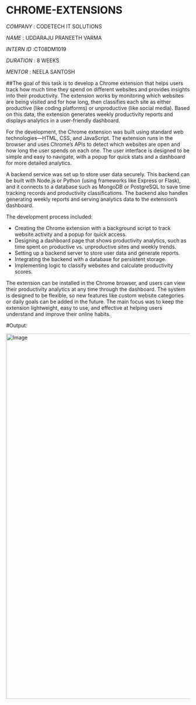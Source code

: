 # CHROME-EXTENSIONS

*COMPANY* : CODETECH IT SOLUTIONS

*NAME* : UDDARAJU PRANEETH VARMA

*INTERN ID* :CT08DM1019

*DURATION* : 8 WEEKS

*MENTOR* : NEELA SANTOSH

##The goal of this task is to develop a Chrome extension that helps users track how much time they spend on different websites and provides insights into their productivity. The extension works by monitoring which websites are being visited and for how long, then classifies each site as either productive (like coding platforms) or unproductive (like social media). Based on this data, the extension generates weekly productivity reports and displays analytics in a user-friendly dashboard.

For the development, the Chrome extension was built using standard web technologies—HTML, CSS, and JavaScript. The extension runs in the browser and uses Chrome’s APIs to detect which websites are open and how long the user spends on each one. The user interface is designed to be simple and easy to navigate, with a popup for quick stats and a dashboard for more detailed analytics.

A backend service was set up to store user data securely. This backend can be built with Node.js or Python (using frameworks like Express or Flask), and it connects to a database such as MongoDB or PostgreSQL to save time tracking records and productivity classifications. The backend also handles generating weekly reports and serving analytics data to the extension’s dashboard.

The development process included:
- Creating the Chrome extension with a background script to track website activity and a popup for quick access.
- Designing a dashboard page that shows productivity analytics, such as time spent on productive vs. unproductive sites and weekly trends.
- Setting up a backend server to store user data and generate reports.
- Integrating the backend with a database for persistent storage.
- Implementing logic to classify websites and calculate productivity scores.

The extension can be installed in the Chrome browser, and users can view their productivity analytics at any time through the dashboard. The system is designed to be flexible, so new features like custom website categories or daily goals can be added in the future. The main focus was to keep the extension lightweight, easy to use, and effective at helping users understand and improve their online habits.

#Output:


<img width="1840" height="998" alt="Image" src="https://github.com/user-attachments/assets/2e17b5c5-565c-4193-879d-0e845a2f053f" />
